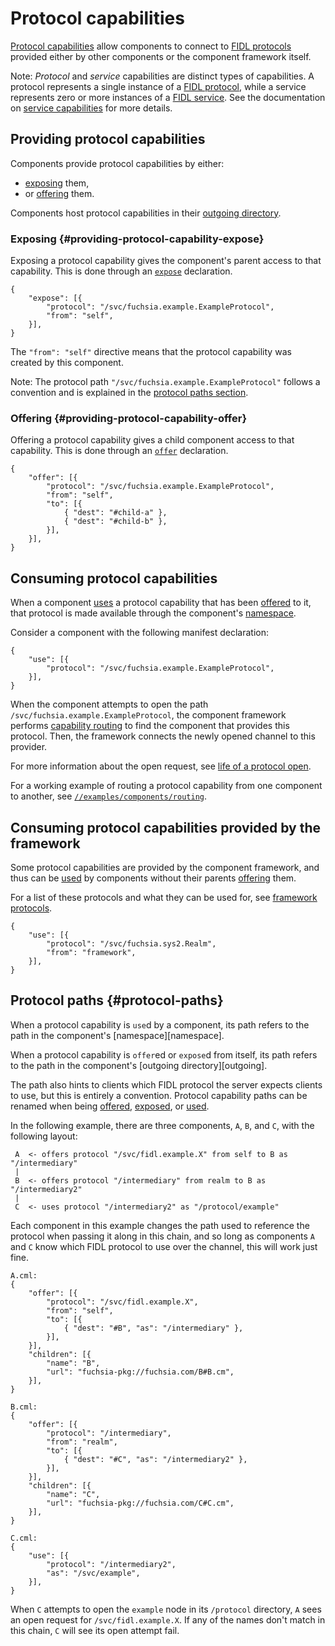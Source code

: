 # Protocol capabilities

[Protocol capabilities][glossary-protocol] allow components to
connect to [FIDL protocols][glossary-fidl-protocol] provided either by other
components or the component framework itself.

Note: _Protocol_ and _service_ capabilities are distinct types of
capabilities. A protocol represents a single instance of a
[FIDL protocol][glossary-fidl-protocol], while a service represents zero or
more instances of a [FIDL service][glossary-fidl-service].
See the documentation on [service capabilities][service-capability]
for more details.

## Providing protocol capabilities

Components provide protocol capabilities by either:

- [exposing](#providing-protocol-capability-expose) them,
- or [offering](#providing-protocol-capability-offer) them.

Components host protocol capabilities in their
[outgoing directory][glossary-outgoing].

### Exposing {#providing-protocol-capability-expose}

Exposing a protocol capability gives the component's parent access to that
capability. This is done through an [`expose`][expose] declaration.

```
{
    "expose": [{
        "protocol": "/svc/fuchsia.example.ExampleProtocol",
        "from": "self",
    }],
}
```

The `"from": "self"` directive means that the protocol capability was created
by this component.

Note: The protocol path `"/svc/fuchsia.example.ExampleProtocol"` follows a
convention and is explained in the [protocol paths section](#protocol-paths).

### Offering {#providing-protocol-capability-offer}

Offering a protocol capability gives a child component access to that
capability. This is done through an [`offer`][offer] declaration.

```
{
    "offer": [{
        "protocol": "/svc/fuchsia.example.ExampleProtocol",
        "from": "self",
        "to": [{
            { "dest": "#child-a" },
            { "dest": "#child-b" },
        }],
    }],
}
```

## Consuming protocol capabilities

When a component [uses][use] a protocol capability that has been
[offered][offer] to it, that protocol is made available through the component's
[namespace][glossary-namespace].

Consider a component with the following manifest declaration:

```
{
    "use": [{
        "protocol": "/svc/fuchsia.example.ExampleProtocol",
    }],
}
```

When the component attempts to open the path
`/svc/fuchsia.example.ExampleProtocol`, the component framework performs
[capability routing][capability-routing] to find the component that provides
this protocol. Then, the framework connects the newly opened channel to this
provider.

For more information about the open request, see
[life of a protocol open][life-of-a-protocol-open].

For a working example of routing a protocol capability from one component to
another, see [`//examples/components/routing`][routing-example].

## Consuming protocol capabilities provided by the framework

Some protocol capabilities are provided by the component framework, and thus
can be [used][use] by components without their parents [offering][offer] them.

For a list of these protocols and what they can be used for, see
[framework protocols][framework-protocols].

```
{
    "use": [{
        "protocol": "/svc/fuchsia.sys2.Realm",
        "from": "framework",
    }],
}
```

## Protocol paths {#protocol-paths}

When a protocol capability is `use`d by a component, its path refers to the
path in the component's [namespace][namespace].

When a protocol capability is `offer`ed or `expose`d from itself, its path
refers to the path in the component's [outgoing directory][outgoing].

The path also hints to clients which FIDL protocol the server expects clients
to use, but this is entirely a convention. Protocol capability paths can be
renamed when being [offered][offer], [exposed][expose], or [used][use].

In the following example, there are three components, `A`, `B`, and `C`, with
the following layout:

```
 A  <- offers protocol "/svc/fidl.example.X" from self to B as "/intermediary"
 |
 B  <- offers protocol "/intermediary" from realm to B as "/intermediary2"
 |
 C  <- uses protocol "/intermediary2" as "/protocol/example"
```

Each component in this example changes the path used to reference the protocol
when passing it along in this chain, and so long as components `A` and `C`
know which FIDL protocol to use over the channel, this will work just fine.

```
A.cml:
{
    "offer": [{
        "protocol": "/svc/fidl.example.X",
        "from": "self",
        "to": [{
            { "dest": "#B", "as": "/intermediary" },
        }],
    }],
    "children": [{
        "name": "B",
        "url": "fuchsia-pkg://fuchsia.com/B#B.cm",
    }],
}
```

```
B.cml:
{
    "offer": [{
        "protocol": "/intermediary",
        "from": "realm",
        "to": [{
            { "dest": "#C", "as": "/intermediary2" },
        }],
    }],
    "children": [{
        "name": "C",
        "url": "fuchsia-pkg://fuchsia.com/C#C.cm",
    }],
}
```

```
C.cml:
{
    "use": [{
        "protocol": "/intermediary2",
        "as": "/svc/example",
    }],
}
```

When `C` attempts to open the `example` node in its `/protocol` directory, `A`
sees an open request for `/svc/fidl.example.X`. If any of the names don't
match in this chain, `C` will see its open attempt fail.

[capability-routing]: /docs/concepts/components/component_manifests.md#capability-routing
[expose]: /docs/concepts/components/component_manifests.md#expose
[framework-protocols]: /docs/concepts/components/component_manifests.md#framework-protocols
[glossary-fidl]: /docs/glossary.md#fidl
[glossary-fidl-protocol]: /docs/glossary.md#protocol
[glossary-fidl-service]: /docs/glossary.md#service
[glossary-namespace]: /docs/glossary.md#namespace
[glossary-outgoing]: /docs/glossary.md#outgoing-directory
[glossary-protocol]: /docs/glossary.md#protocol-capability
[life-of-a-protocol-open]: /docs/concepts/components/life_of_a_protocol_open.md
[offer]: /docs/concepts/components/component_manifests.md#offer
[routing-example]: /examples/components/routing
[service-capability]: /docs/concepts/components/capabilities/service.md
[use]: /docs/concepts/components/component_manifests.md#use
